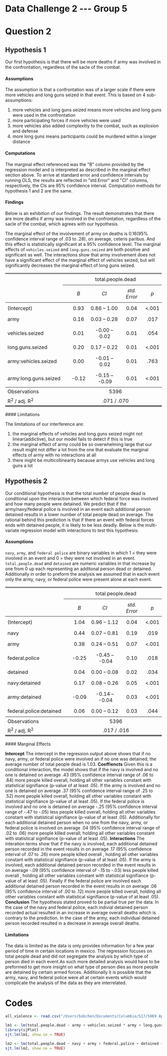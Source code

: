 Data Challenge 2 --- Group 5
================

Question 2
==========

Hypothesis 1
------------

Our first hypothesis is that there will be more deaths if army was involved in the confrontation, regardless of the sacle of the combat.

#### Assumptions

The assumption is that a confrontation was of a larger scale if there were more vehicles and long guns seized in that event. This is based on 4 sub-assumptions:

1.  more vehicles and long guns seized means more vehicles and long guns were used in the confrontation
2.  more participating forces if more vehicles were used
3.  more vehicles also added complexitiy to the combat, such as explosion and defense
4.  more long guns means participants could be murdered within a longer distance

#### Computations

The marginal effect referenced was the "B" column provided by the regression model and is interpreted as described in the marginal effect section above. To arrive at standard error and confidence intervals by running OLS, the results are reflected in "std.Error" and "CI" columns, respectively, the CIs are 95% confidence interval. Computation methods for hypothesis 1 and 2 are the same.

#### Findings

Below is an exhibition of our findings. The result demonstrates that there are more deaths if army was involved in the confrontation, regardless of the sacle of the combat, which agrees with our hypothesis.

The marginal effect of the involvement of army on deaths is 0.16(95% confidence interval range of .03 to .28), on average, ceteris paribus. And this effect is statistically significant at a 95% confidence level. The marginal effects of `vehicles.seized` and `long.guns.seized` are both positive and significant as well. The interactions show that army involvement does not have a significant effect of the marginal effect of vehicles seized, but will significantly decreases the marginal effect of long guns seized.

<table style="border-collapse:collapse; border:none;border-bottom:double;">
<td style="padding:0.2cm; border-top:double;">
 
</td>
<td style="border-bottom:1px solid; padding-left:0.5em; padding-right:0.5em; border-top:double;">
 
</td>
<td style="padding:0.2cm; text-align:center; border-bottom:1px solid; border-top:double;" colspan="4">
total.people.dead
</td>
</tr>
<tr>
<td style="padding:0.2cm; font-style:italic;">
 
</td>
<td style="padding-left:0.5em; padding-right:0.5em; font-style:italic;">
 
</td>
<td style="padding:0.2cm; text-align:center; font-style:italic; ">
B
</td>
<td style="padding:0.2cm; text-align:center; font-style:italic; ">
CI
</td>
<td style="padding:0.2cm; text-align:center; font-style:italic; ">
std. Error
</td>
<td style="padding:0.2cm; text-align:center; font-style:italic; ">
p
</td>
</tr>
<tr>
<td style="padding:0.2cm; border-top:1px solid; text-align:left;">
(Intercept)
</td>
<td style="padding-left:0.5em; padding-right:0.5em; border-top:1px solid; ">
 
</td>
<td style="padding:0.2cm; text-align:center; border-top:1px solid; ">
0.93
</td>
<td style="padding:0.2cm; text-align:center; border-top:1px solid; ">
0.86 – 1.00
</td>
<td style="padding:0.2cm; text-align:center; border-top:1px solid; ">
0.04
</td>
<td style="padding:0.2cm; text-align:center; border-top:1px solid; ">
&lt;.001
</td>
</tr>
<tr>
<td style="padding:0.2cm; text-align:left;">
army
</td>
<td style="padding-left:0.5em; padding-right:0.5em;">
 
</td>
<td style="padding:0.2cm; text-align:center; ">
0.16
</td>
<td style="padding:0.2cm; text-align:center; ">
0.03 – 0.28
</td>
<td style="padding:0.2cm; text-align:center; ">
0.07
</td>
<td style="padding:0.2cm; text-align:center; ">
.017
</td>
</tr>
<tr>
<td style="padding:0.2cm; text-align:left;">
vehicles.seized
</td>
<td style="padding-left:0.5em; padding-right:0.5em;">
 
</td>
<td style="padding:0.2cm; text-align:center; ">
0.01
</td>
<td style="padding:0.2cm; text-align:center; ">
-0.00 – 0.02
</td>
<td style="padding:0.2cm; text-align:center; ">
0.01
</td>
<td style="padding:0.2cm; text-align:center; ">
.054
</td>
</tr>
<tr>
<td style="padding:0.2cm; text-align:left;">
long.guns.seized
</td>
<td style="padding-left:0.5em; padding-right:0.5em;">
 
</td>
<td style="padding:0.2cm; text-align:center; ">
0.20
</td>
<td style="padding:0.2cm; text-align:center; ">
0.17 – 0.22
</td>
<td style="padding:0.2cm; text-align:center; ">
0.01
</td>
<td style="padding:0.2cm; text-align:center; ">
&lt;.001
</td>
</tr>
<tr>
<td style="padding:0.2cm; text-align:left;">
army:vehicles.seized
</td>
<td style="padding-left:0.5em; padding-right:0.5em;">
 
</td>
<td style="padding:0.2cm; text-align:center; ">
0.00
</td>
<td style="padding:0.2cm; text-align:center; ">
-0.01 – 0.02
</td>
<td style="padding:0.2cm; text-align:center; ">
0.01
</td>
<td style="padding:0.2cm; text-align:center; ">
.763
</td>
</tr>
<tr>
<td style="padding:0.2cm; text-align:left;">
army:long.guns.seized
</td>
<td style="padding-left:0.5em; padding-right:0.5em;">
 
</td>
<td style="padding:0.2cm; text-align:center; ">
-0.12
</td>
<td style="padding:0.2cm; text-align:center; ">
-0.15 – -0.09
</td>
<td style="padding:0.2cm; text-align:center; ">
0.01
</td>
<td style="padding:0.2cm; text-align:center; ">
&lt;.001
</td>
</tr>
<tr>
<td style="padding:0.2cm; padding-top:0.1cm; padding-bottom:0.1cm; text-align:left; border-top:1px solid;">
Observations
</td>
<td style="padding-left:0.5em; padding-right:0.5em; border-top:1px solid;">
 
</td>
<td style="padding:0.2cm; padding-top:0.1cm; padding-bottom:0.1cm; text-align:center; border-top:1px solid;" colspan="4">
5396
</td>
</tr>
<tr>
<td style="padding:0.2cm; text-align:left; padding-top:0.1cm; padding-bottom:0.1cm;">
R<sup>2</sup> / adj. R<sup>2</sup>
</td>
<td style="padding-left:0.5em; padding-right:0.5em;">
 
</td>
<td style="padding:0.2cm; text-align:center; padding-top:0.1cm; padding-bottom:0.1cm;" colspan="4">
.071 / .070
</td>
</tr>
</table>
#### Limitations

The limitations of our interference are:

1.  the marginal effects of vehicles and long guns seized might not linear(addictive), but our model fails to detect if this is true
2.  the marginal effect of army could be so overwhelming large that our result might not differ a lot from the one that evaluate the marginal effects of army with no interactions at all
3.  there might be multicollinearity because armys use vehicles and long guns a lot

Hypothesis 2
------------

Our conditional hypothesis is that the total number of people dead is conditional upon the interaction between which federal force was involved and how many people were detained. We predict that if the army/navy/federal police is involved in an event each additional person detained results in a lower number of total people dead on average. The rational behind this prediction is that if there an event with federal forces ends with detained people, it is likely to be less deadly. Below is the multi-variate regression model with interactions to test this hypothesis:

#### Assumptions

`navy`, `army`, and `federal police` are binary variables in which 1 = they were involved in an event and 0 = they were not involved in an event. `total.people.dead` and `detained` are numeric variables in that increase by one from 0 up each representing an additonal person dead or detained. Additionally in order to preform the analysis we assumed that in each event only the army, navy, or federal police were present alone at each event.

<table style="border-collapse:collapse; border:none;border-bottom:double;">
<td style="padding:0.2cm; border-top:double;">
 
</td>
<td style="border-bottom:1px solid; padding-left:0.5em; padding-right:0.5em; border-top:double;">
 
</td>
<td style="padding:0.2cm; text-align:center; border-bottom:1px solid; border-top:double;" colspan="4">
total.people.dead
</td>
</tr>
<tr>
<td style="padding:0.2cm; font-style:italic;">
 
</td>
<td style="padding-left:0.5em; padding-right:0.5em; font-style:italic;">
 
</td>
<td style="padding:0.2cm; text-align:center; font-style:italic; ">
B
</td>
<td style="padding:0.2cm; text-align:center; font-style:italic; ">
CI
</td>
<td style="padding:0.2cm; text-align:center; font-style:italic; ">
std. Error
</td>
<td style="padding:0.2cm; text-align:center; font-style:italic; ">
p
</td>
</tr>
<tr>
<td style="padding:0.2cm; border-top:1px solid; text-align:left;">
(Intercept)
</td>
<td style="padding-left:0.5em; padding-right:0.5em; border-top:1px solid; ">
 
</td>
<td style="padding:0.2cm; text-align:center; border-top:1px solid; ">
1.04
</td>
<td style="padding:0.2cm; text-align:center; border-top:1px solid; ">
0.96 – 1.12
</td>
<td style="padding:0.2cm; text-align:center; border-top:1px solid; ">
0.04
</td>
<td style="padding:0.2cm; text-align:center; border-top:1px solid; ">
&lt;.001
</td>
</tr>
<tr>
<td style="padding:0.2cm; text-align:left;">
navy
</td>
<td style="padding-left:0.5em; padding-right:0.5em;">
 
</td>
<td style="padding:0.2cm; text-align:center; ">
0.44
</td>
<td style="padding:0.2cm; text-align:center; ">
0.07 – 0.81
</td>
<td style="padding:0.2cm; text-align:center; ">
0.19
</td>
<td style="padding:0.2cm; text-align:center; ">
.019
</td>
</tr>
<tr>
<td style="padding:0.2cm; text-align:left;">
army
</td>
<td style="padding-left:0.5em; padding-right:0.5em;">
 
</td>
<td style="padding:0.2cm; text-align:center; ">
0.38
</td>
<td style="padding:0.2cm; text-align:center; ">
0.24 – 0.51
</td>
<td style="padding:0.2cm; text-align:center; ">
0.07
</td>
<td style="padding:0.2cm; text-align:center; ">
&lt;.001
</td>
</tr>
<tr>
<td style="padding:0.2cm; text-align:left;">
federal.police
</td>
<td style="padding-left:0.5em; padding-right:0.5em;">
 
</td>
<td style="padding:0.2cm; text-align:center; ">
-0.25
</td>
<td style="padding:0.2cm; text-align:center; ">
-0.45 – -0.04
</td>
<td style="padding:0.2cm; text-align:center; ">
0.10
</td>
<td style="padding:0.2cm; text-align:center; ">
.018
</td>
</tr>
<tr>
<td style="padding:0.2cm; text-align:left;">
detained
</td>
<td style="padding-left:0.5em; padding-right:0.5em;">
 
</td>
<td style="padding:0.2cm; text-align:center; ">
0.04
</td>
<td style="padding:0.2cm; text-align:center; ">
0.00 – 0.08
</td>
<td style="padding:0.2cm; text-align:center; ">
0.02
</td>
<td style="padding:0.2cm; text-align:center; ">
.034
</td>
</tr>
<tr>
<td style="padding:0.2cm; text-align:left;">
navy:detained
</td>
<td style="padding-left:0.5em; padding-right:0.5em;">
 
</td>
<td style="padding:0.2cm; text-align:center; ">
0.17
</td>
<td style="padding:0.2cm; text-align:center; ">
0.08 – 0.26
</td>
<td style="padding:0.2cm; text-align:center; ">
0.05
</td>
<td style="padding:0.2cm; text-align:center; ">
&lt;.001
</td>
</tr>
<tr>
<td style="padding:0.2cm; text-align:left;">
army:detained
</td>
<td style="padding-left:0.5em; padding-right:0.5em;">
 
</td>
<td style="padding:0.2cm; text-align:center; ">
-0.09
</td>
<td style="padding:0.2cm; text-align:center; ">
-0.14 – -0.04
</td>
<td style="padding:0.2cm; text-align:center; ">
0.03
</td>
<td style="padding:0.2cm; text-align:center; ">
&lt;.001
</td>
</tr>
<tr>
<td style="padding:0.2cm; text-align:left;">
federal.police:detained
</td>
<td style="padding-left:0.5em; padding-right:0.5em;">
 
</td>
<td style="padding:0.2cm; text-align:center; ">
0.06
</td>
<td style="padding:0.2cm; text-align:center; ">
0.00 – 0.12
</td>
<td style="padding:0.2cm; text-align:center; ">
0.03
</td>
<td style="padding:0.2cm; text-align:center; ">
.044
</td>
</tr>
<tr>
<td style="padding:0.2cm; padding-top:0.1cm; padding-bottom:0.1cm; text-align:left; border-top:1px solid;">
Observations
</td>
<td style="padding-left:0.5em; padding-right:0.5em; border-top:1px solid;">
 
</td>
<td style="padding:0.2cm; padding-top:0.1cm; padding-bottom:0.1cm; text-align:center; border-top:1px solid;" colspan="4">
5396
</td>
</tr>
<tr>
<td style="padding:0.2cm; text-align:left; padding-top:0.1cm; padding-bottom:0.1cm;">
R<sup>2</sup> / adj. R<sup>2</sup>
</td>
<td style="padding-left:0.5em; padding-right:0.5em;">
 
</td>
<td style="padding:0.2cm; text-align:center; padding-top:0.1cm; padding-bottom:0.1cm;" colspan="4">
.017 / .016
</td>
</tr>
</table>
#### Marginal Effects

**Intercept** The intercept in the regression output above shows that if no navy, army, or federal police were involved an if no one was detained, the average number of total people dead is 1.03. **Coeffiencts** Given this is a conditional interaction, the model shows that if the navy is involved and no one is detained on average .43 (95% confidence interval range of .06 to .84) more people killed overall, holding all other variables constant with statistical signifiance (p-value of at least .05). If the army is involved and no one is detained on average .37 (95% confidence interval range of .25 to .52) more people killed overall, holding all other variables constant with statistical signifiance (p-value of at least .05). If the federal police is involved and no one is detained on average -.25 (95% confidence interval range of -.47 to -.05) less people killed overall, holding all other variables constant with statistical signifiance (p-value of at least .05). Additionally for each additional detained person when no one from the navy, army, or federal police is involved on average .04 (95% confidence interval range of .02 to .06) more people killed overall, holding all other variables constant with statistical signifiance (p-value of at least .05). **Interactions** The interation terms show that if the navy is involved, each additional detained person recorded in the event results in on average .17 (95% confidence interval of .07 to .26) more people killed overall , holding all other variables constant with statistical signifiance (p-value of at least .05). If the army is involved, each additional detained person recorded in the event results in on average -.09 (95% confidence interval of -.15 to -.03) less people killed overall , holding all other variables constant with statistical signifiance (p-value of at least .05). Finally if the federal police are involved each additional detained person recorded in the event results in on average .06 (95% confidence interval of .00 to .12) more people killed overall, holding all other variables constant with statistical signifiance (p-value of at least .05).
**Conclusion** The hypothesis stated proved to be partial true per the data. In the case of the navy and federal police, each indivial detained person recorded actual resulted in an increase in average overall deaths which is contrary to the prediction. In the case of the army, each individual detained person recorded resulted in a decrease in average overall deaths.

#### Limitations

The data is limited as the data is only provides information for a few year period of time in certain locations in mexico. The regression focuses on total people dead and did not segregate the analysis by which type of person died in each event.As such more detailed analysis would have to be preformed to get more insight on what type of person dies as more people are detained by certain armed forces. Additionally it is possible that the army, navy, and federal police were all at certain events which would complicate the analysis of the data as they are interrelated.

Codes
=====

``` r
all_violence <- read.csv("/Users/bobchen/Documents/Columbia/S17/5069 Applied Data Science/QMSS-GR5069/week_07/datachallenge2/data/processed/AllViolenceData_170216.csv")

lm1 <- lm(total.people.dead ~ army + vehicles.seized * army + long.guns.seized * army, data = all_violence)
library(sjPlot)
sjt.lm(lm1, show.se = TRUE)

lm2 <- lm(total.people.dead ~ navy + army + federal.police + detained + detained * navy + detained * army + detained * federal.police, data = all_violence)
sjt.lm(lm2, show.se = TRUE)
```
